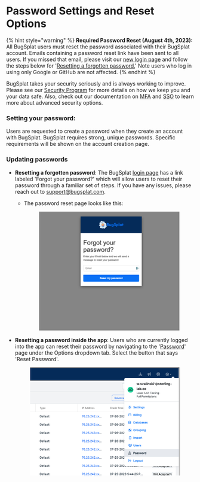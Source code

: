 # Password Settings and Reset Options

{% hint style="warning" %}
**Required Password Reset (August 4th, 2023):** All BugSplat users must reset the password associated with their BugSplat account. Emails containing a password reset link have been sent to all users. If you missed that email, please visit our [new login page](https://app.bugsplat.com/cognito/login) and follow the steps below for '[Resetting a forgotten password.](https://app.gitbook.com/o/-LBMgmIbZKqjzfg08G3A/s/-LBMgmIcgkIXSUfnXDSv/\~/changes/548/administration/introduction/password-settings-and-reset-options#updating-passwords)'   Note users who log in using only Google or GitHub are not affected.
{% endhint %}

BugSplat takes your security seriously and is always working to improve.  Please see our [Security Program](../../introduction/production/security-privacy-and-compliance/security-program.md) for more details on how we keep you and your data safe.  Also, check out our documentation on [MFA](multi-factor-authentication-mfa.md) and [SSO](single-sign-on-sso.md) to learn more about advanced security options.

### **Setting your password**:

Users are requested to create a password when they create an account with BugSplat.  BugSplat requires strong, unique passwords.  Specific requirements will be shown on the account creation page.

### **Updating passwords**

* **Resetting a forgotten password**:  The BugSplat [login page](https://app.bugsplat.com/cognito/login) has a link labeled 'Forgot your password?' which will allow users to reset their password through a familiar set of steps. If you have any issues, please reach out to [support@bugsplat.com](mailto:support@bugsplat.com).
  *   The password reset page looks like this:&#x20;

      <figure><img src="../../.gitbook/assets/password-reset-page.png" alt=""><figcaption></figcaption></figure>
*   **Resetting a password inside the app**: Users who are currently logged into the app can reset their password by navigating to the '[Password](https://app.bugsplat.com/v2/password)' page under the Options dropdown tab. Select the button that says 'Reset Password'.



    <figure><img src="../../.gitbook/assets/password-reset-dropdown.png" alt=""><figcaption></figcaption></figure>

